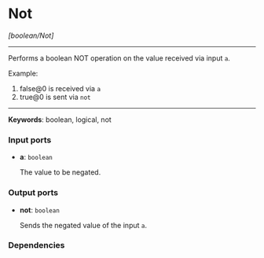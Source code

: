 # Not

_[boolean/Not]_

---

Performs a boolean NOT operation on the value received via input `a`.  
  
Example:  
  
1. false@0 is received via `a`  
2. true@0 is sent via `not`  

---

__Keywords__: boolean, logical, not

### Input ports

* __a__: ` boolean `


    The value to be negated.  

### Output ports

* __not__: ` boolean `


    Sends the negated value of the input `a`.  

### Dependencies




